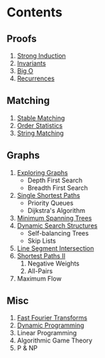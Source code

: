 # Contents

## Proofs

1. [Strong Induction](proofs/induction.md)
2. [Invariants](proofs/invariants.md)
3. [Big O](proofs/big_o.md)
4. [Recurrences](proofs/recurrences.md)

## Matching

1. [Stable Matching](matching/stable.md)
2. [Order Statistics](matching/order.md)
3. [String Matching](matching/string.md)

## Graphs

1. [Exploring Graphs](graphs/graphs.md)
    * Depth First Search
    * Breadth First Search
2. [Single Shortest Paths](graphs/shortest.md)
    * Priority Queues
    * Dijkstra's Algorithm
3. [Minimum Spanning Trees](graphs/min_span.md)
4. [Dynamic Search Structures](graphs/dynamic_search.md)
    * Self-balancing Trees
    * Skip Lists
5. [Line Segment Intersection](graphs/lines.md)
6. [Shortest Paths II](graphs/shortest_2.md)
    1. Negative Weights
    2. All-Pairs
7. Maximum Flow

## Misc

1. [Fast Fourier Transforms](misc/fft.md)
1. [Dynamic Programming](misc/dynamic.md)
2. Linear Programming
3. Algorithmic Game Theory
4. P & NP